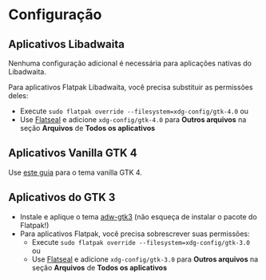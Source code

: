 # Configuração

## Aplicativos Libadwaita

Nenhuma configuração adicional é necessária para aplicações nativas do Libadwaita.

Para aplicativos Flatpak Libadwaita, você precisa substituir as permissões deles:

- Execute `sudo flatpak override --filesystem=xdg-config/gtk-4.0` ou
- Use [Flatseal](https://github.com/tchx84/Flatseal) e adicione `xdg-config/gtk-4.0` para **Outros arquivos** na seção **Arquivos** de **Todos os aplicativos**

## Aplicativos Vanilla GTK 4

Use [este guia](https://github.com/lassekongo83/adw-gtk3/blob/main/gtk4.md) para o tema vanilla GTK 4.

## Aplicativos do GTK 3

- Instale e aplique o tema [adw-gtk3](https://github.com/lassekongo83/adw-gtk3#readme) (não esqueça de instalar o pacote do Flatpak!)
- Para aplicativos Flatpak, você precisa sobrescrever suas permissões:
  - Execute `sudo flatpak override --filesystem=xdg-config/gtk-3.0` ou
  - Use [Flatseal](https://github.com/tchx84/Flatseal) e adicione `xdg-config/gtk-3.0` para **Outros arquivos** na seção **Arquivos** de **Todos os aplicativos**
